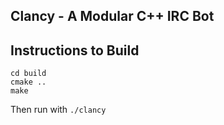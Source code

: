 Clancy - A Modular C++ IRC Bot
--

## Instructions to Build

```
cd build
cmake ..
make
```

Then run with ```./clancy```